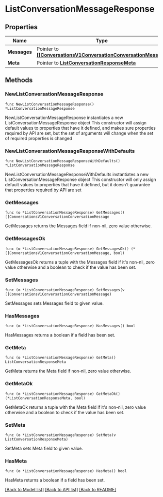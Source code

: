 # ListConversationMessageResponse

## Properties

Name | Type | Description
------------ | ------------- | -------------
**Messages** | Pointer to [**[]ConversationsV1ConversationConversationMessage**](ConversationsV1ConversationConversationMessage.md) |  | [optional] 
**Meta** | Pointer to [**ListConversationResponseMeta**](ListConversationResponse_meta.md) |  | [optional] 

## Methods

### NewListConversationMessageResponse

`func NewListConversationMessageResponse() *ListConversationMessageResponse`

NewListConversationMessageResponse instantiates a new ListConversationMessageResponse object
This constructor will assign default values to properties that have it defined,
and makes sure properties required by API are set, but the set of arguments
will change when the set of required properties is changed

### NewListConversationMessageResponseWithDefaults

`func NewListConversationMessageResponseWithDefaults() *ListConversationMessageResponse`

NewListConversationMessageResponseWithDefaults instantiates a new ListConversationMessageResponse object
This constructor will only assign default values to properties that have it defined,
but it doesn't guarantee that properties required by API are set

### GetMessages

`func (o *ListConversationMessageResponse) GetMessages() []ConversationsV1ConversationConversationMessage`

GetMessages returns the Messages field if non-nil, zero value otherwise.

### GetMessagesOk

`func (o *ListConversationMessageResponse) GetMessagesOk() (*[]ConversationsV1ConversationConversationMessage, bool)`

GetMessagesOk returns a tuple with the Messages field if it's non-nil, zero value otherwise
and a boolean to check if the value has been set.

### SetMessages

`func (o *ListConversationMessageResponse) SetMessages(v []ConversationsV1ConversationConversationMessage)`

SetMessages sets Messages field to given value.

### HasMessages

`func (o *ListConversationMessageResponse) HasMessages() bool`

HasMessages returns a boolean if a field has been set.

### GetMeta

`func (o *ListConversationMessageResponse) GetMeta() ListConversationResponseMeta`

GetMeta returns the Meta field if non-nil, zero value otherwise.

### GetMetaOk

`func (o *ListConversationMessageResponse) GetMetaOk() (*ListConversationResponseMeta, bool)`

GetMetaOk returns a tuple with the Meta field if it's non-nil, zero value otherwise
and a boolean to check if the value has been set.

### SetMeta

`func (o *ListConversationMessageResponse) SetMeta(v ListConversationResponseMeta)`

SetMeta sets Meta field to given value.

### HasMeta

`func (o *ListConversationMessageResponse) HasMeta() bool`

HasMeta returns a boolean if a field has been set.


[[Back to Model list]](../README.md#documentation-for-models) [[Back to API list]](../README.md#documentation-for-api-endpoints) [[Back to README]](../README.md)


